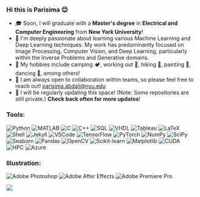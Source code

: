 ### Hi this is Parisima 😊 

<!--
**parisimaa/parisimaa** is a ✨ _special_ ✨ repository because its `README.md` (this file) appears on your GitHub profile.

Here are some ideas to get you started:

- 🔭 I’m currently working on ...
- 🌱 I’m currently learning ...
- 👯 I’m looking to collaborate on ...
- 🤔 I’m looking for help with ...
- 💬 Ask me about ...
- 📫 How to reach me: ...
- 😄 Pronouns: ...
- ⚡ Fun fact: ...
-->

* 🎓 Soon, I will graduate with a **Master's degree** in **Electrical and Computer Engineering** from **New York University**!
* 🧠 I'm deeply passionate about learning various Machine Learning and Deep Learning techniques. My work has predominantly focused on Image Processing, Computer Vision, and Deep Learning, particularly within the Inverse Problems and Generative domains.
* 🚀 My hobbies include camping 🏕️, working out 💪, hiking 🌄, painting 🎨, dancing 💃, among others!
* 🤝 I am always open to collaboration within teams, so please feel free to reach out! parisima.abdali@nyu.edu
* 🔁 I will be regularly updating this space! (Note: Some repositories are still private.) **Check back often for more updates**!

### Tools: 
![Python](https://img.shields.io/badge/Python-3776AB?style=for-the-badge&logo=python&logoColor=white)
![MATLAB](https://img.shields.io/badge/MATLAB-0076A8?style=for-the-badge&logo=mathworks&logoColor=white)
![C](https://img.shields.io/badge/C-00599C?style=for-the-badge&logo=c&logoColor=white)
![C++](https://img.shields.io/badge/C++-00599C?style=for-the-badge&logo=cplusplus&logoColor=white)
![SQL](https://img.shields.io/badge/SQL-4479A1?style=for-the-badge&logo=mysql&logoColor=white)
![VHDL](https://img.shields.io/badge/VHDL-543978?style=for-the-badge&logo=xilinx&logoColor=white)
![Tableau](https://img.shields.io/badge/Tableau-E97627?style=for-the-badge&logo=tableau&logoColor=white)
![LaTeX](https://img.shields.io/badge/LaTeX-008080?style=for-the-badge&logo=latex&logoColor=white)
![Shell](https://img.shields.io/badge/Shell-121011?style=for-the-badge&logo=gnu-bash&logoColor=white)
![Jekyll](https://img.shields.io/badge/Jekyll-CC0000?style=for-the-badge&logo=jekyll&logoColor=white)
![VSCode](https://img.shields.io/badge/VSCode-007ACC?style=for-the-badge&logo=visualstudiocode&logoColor=white)
![TensorFlow](https://img.shields.io/badge/TensorFlow-FF6F00?style=for-the-badge&logo=tensorflow&logoColor=white)
![PyTorch](https://img.shields.io/badge/PyTorch-EE4C2C?style=for-the-badge&logo=pytorch&logoColor=white)
![NumPy](https://img.shields.io/badge/NumPy-013243?style=for-the-badge&logo=numpy&logoColor=white)
![SciPy](https://img.shields.io/badge/SciPy-8CAAE6?style=for-the-badge&logo=scipy&logoColor=white)
![Seaborn](https://img.shields.io/badge/seaborn-3178C6?style=for-the-badge&logo=seaborn&logoColor=white)
![Pandas](https://img.shields.io/badge/pandas-150458?style=for-the-badge&logo=pandas&logoColor=white)
![OpenCV](https://img.shields.io/badge/OpenCV-5C3EE8?style=for-the-badge&logo=opencv&logoColor=white)
![Scikit-learn](https://img.shields.io/badge/scikit_learn-F7931E?style=for-the-badge&logo=scikit-learn&logoColor=white)
![Matplotlib](https://img.shields.io/badge/Matplotlib-11557c?style=for-the-badge&logo=matplotlib&logoColor=white)
![CUDA](https://img.shields.io/badge/CUDA-76B900?style=for-the-badge&logo=nvidia&logoColor=white)
![HPC](https://img.shields.io/badge/HPC-00758F?style=for-the-badge&logo=high-performance-computing&logoColor=white)
![Azure](https://img.shields.io/badge/Azure-0089D6?style=for-the-badge&logo=microsoftazure&logoColor=white)

### Illustration:
![Adobe Photoshop](https://img.shields.io/badge/Adobe%20Photoshop-31A8FF?style=for-the-badge&logo=adobephotoshop&logoColor=black)
![Adobe After Effects](https://img.shields.io/badge/Adobe%20After%20Effects-9999FF?style=for-the-badge&logo=adobeaftereffects&logoColor=white)
![Adobe Premiere Pro](https://img.shields.io/badge/Adobe%20Premiere%20Pro-9999FF?style=for-the-badge&logo=adobepremierepro&logoColor=white)

<!--### What is playing on my Spotify!
[![spotify-github-profile](https://spotify-github-profile.vercel.app/api/view?uid=31ips42ay3jfoivwvjus4hq2cjm4&cover_image=true&theme=novatorem&show_offline=false&background_color=121212&interchange=false&bar_color=53b14f&bar_color_cover=false)](https://spotify-github-profile.vercel.app/api/view?uid=31ips42ay3jfoivwvjus4hq2cjm4&redirect=true)-->


![](https://komarev.com/ghpvc/?username=your-github-username&color=gray)
